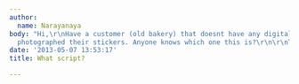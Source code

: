 ```yaml
---
author:
  name: Narayanaya
body: "Hi,\r\nHave a customer (old bakery) that doesnt have any digital logotype so
  photographed their stickers. Anyone knows which one this is?\r\n\r\nThanks!"
date: '2013-05-07 13:53:17'
title: What script?

---
```

